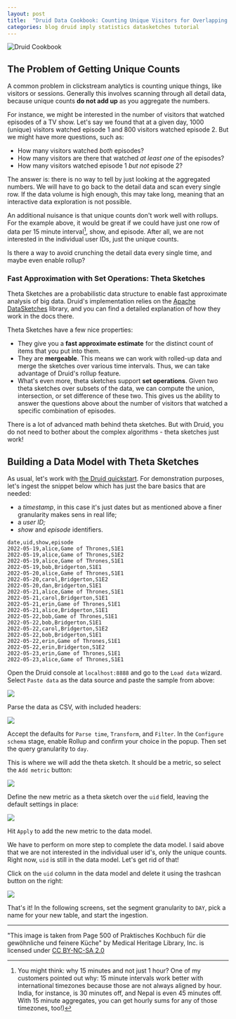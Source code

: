 ```yaml
---
layout: post
title:  "Druid Data Cookbook: Counting Unique Visitors for Overlapping Segments"
categories: blog druid imply statistics datasketches tutorial
---
```

![Druid Cookbook](/assets/2021-12-21-elf.jpg)

## The Problem of Getting Unique Counts

A common problem in clickstream analytics is counting unique things, like visitors or sessions. Generally this involves scanning through all detail data, because unique counts **do not add up** as you aggregate the numbers.

For instance, we might be interested in the number of visitors that watched episodes of a TV show. Let's say we found that at a given day, 1000 (unique) visitors watched episode 1 and 800 visitors watched episode 2. But we might have more questions, such as:

- How many visitors watched _both_ episodes?
- How many visitors are there that watched _at least one_ of the episodes?
- How many visitors watched episode 1 _but not_ episode 2?

The answer is: there is no way to tell by just looking at the aggregated numbers. We will have to go back to the detail data and scan every single row. If the data volume is high enough, this may take long, meaning that an interactive data exploration is not possible.

An additional nuisance is that unique counts don't work well with rollups. For the example above, it would be great if we could have just one row of data per 15 minute interval[^1], show, and episode. After all, we are not interested in the individual user IDs, just the unique counts.

[^1]: You might think: why 15 minutes and not just 1 hour? One of my customers pointed out why: 15 minute intervals work better with international timezones because those are not always aligned by hour. India, for instance, is 30 minutes off, and Nepal is even 45 minutes off. With 15 minute aggregates, you can get hourly sums for any of those timezones, too!) 

Is there a way to avoid crunching the detail data every single time, and maybe even enable rollup?

### Fast Approximation with Set Operations: Theta Sketches

Theta Sketches are a probabilistic data structure to enable fast approximate analysis of big data. Druid's implementation relies on the [Apache DataSketches](https://datasketches.apache.org/) library, and you can find a detailed explanation of how they work in the docs there.

Theta Sketches have a few nice properties:

- They give you a **fast approximate estimate** for the distinct count of items that you put into them.
- They are **mergeable**. This means we can work with rolled-up data and merge the sketches over various time intervals. Thus, we can take advantage of Druid's rollup feature.
- What's even more, theta sketches support **set operations**. Given two theta sketches over subsets of the data, we can compute the union, intersection, or set difference of these two. This gives us the ability to answer the questions above about the number of visitors that watched a specific combination of episodes.

There is a lot of advanced math behind theta sketches. But with Druid, you do not need to bother about the complex algorithms - theta sketches just work!

## Building a Data Model with Theta Sketches

As usual, let's work with [the Druid quickstart](https://druid.apache.org/docs/latest/tutorials/index.html). For demonstration purposes, let's ingest the snippet below which has just the bare basics that are needed:

- a _timestamp_, in this case it's just dates but as mentioned above a finer granularity makes sens in real life;
- a _user ID;_
- _show_ and _episode_ identifiers.

```csv
date,uid,show,episode
2022-05-19,alice,Game of Thrones,S1E1
2022-05-19,alice,Game of Thrones,S1E2
2022-05-19,alice,Game of Thrones,S1E1
2022-05-19,bob,Bridgerton,S1E1
2022-05-20,alice,Game of Thrones,S1E1
2022-05-20,carol,Bridgerton,S1E2
2022-05-20,dan,Bridgerton,S1E1
2022-05-21,alice,Game of Thrones,S1E1
2022-05-21,carol,Bridgerton,S1E1
2022-05-21,erin,Game of Thrones,S1E1
2022-05-21,alice,Bridgerton,S1E1
2022-05-22,bob,Game of Thrones,S1E1
2022-05-22,bob,Bridgerton,S1E1
2022-05-22,carol,Bridgerton,S1E2
2022-05-22,bob,Bridgerton,S1E1
2022-05-22,erin,Game of Thrones,S1E1
2022-05-22,erin,Bridgerton,S1E2
2022-05-23,erin,Game of Thrones,S1E1
2022-05-23,alice,Game of Thrones,S1E1
```

Open the Druid console at `localhost:8888` and go to the `Load data` wizard. Select `Paste data` as the data source and paste the sample from above:

![](/assets/2022-06-04-01.jpg)

Parse the data as CSV, with included headers:

![](/assets/2022-06-04-02.jpg)

Accept the defaults for `Parse time`, `Transform`, and `Filter`. In the `Configure schema` stage, enable Rollup and confirm your choice in the popup. Then set the query granularity to `day`.

This is where we will add the theta sketch. It should be a metric, so select the `Add metric` button:

![](/assets/2022-06-04-03.jpg)

Define the new metric as a theta sketch over the `uid` field, leaving the default settings in place:

![](/assets/2022-06-04-04.jpg)

Hit `Apply` to add the new metric to the data model.

We have to perform on more step to complete the data model. I said above that we are not interested in the individual user id's, only the unique counts. Right now, `uid` is still in the data model. Let's get rid of that!

Click on the `uid` column in the data model and delete it using the trashcan button on the right:

![](/assets/2022-06-04-05.jpg)

That's it! In the following screens, set the segment granularity to `DAY`, pick a name for your new table, and start the ingestion. 





---

"This image is taken from Page 500 of Praktisches Kochbuch f&uuml;r die gew&ouml;hnliche und feinere K&uuml;che" by Medical Heritage Library, Inc. is licensed under [CC BY-NC-SA 2.0](https://creativecommons.org/licenses/by-nc-sa/2.0/?ref=openverse&atype=html)

